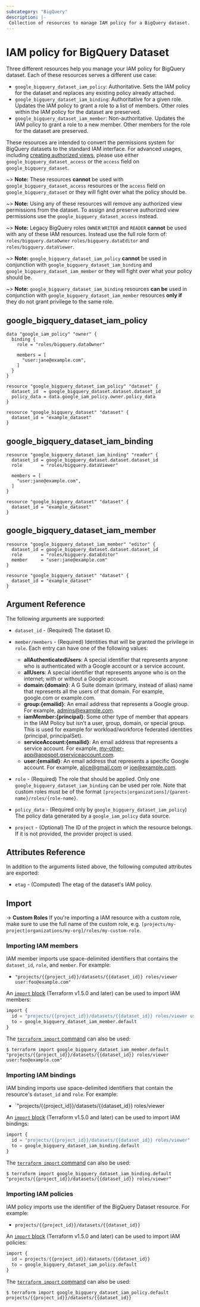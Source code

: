 ```yaml
---
subcategory: "BigQuery"
description: |-
 Collection of resources to manage IAM policy for a BigQuery dataset.
---
```


# IAM policy for BigQuery Dataset

Three different resources help you manage your IAM policy for BigQuery dataset. Each of these resources serves a different use case:

* `google_bigquery_dataset_iam_policy`: Authoritative. Sets the IAM policy for the dataset and replaces any existing policy already attached.
* `google_bigquery_dataset_iam_binding`: Authoritative for a given role. Updates the IAM policy to grant a role to a list of members. Other roles within the IAM policy for the dataset are preserved.
* `google_bigquery_dataset_iam_member`: Non-authoritative. Updates the IAM policy to grant a role to a new member. Other members for the role for the dataset are preserved.

These resources are intended to convert the permissions system for BigQuery datasets to the standard IAM interface. For advanced usages, including [creating authorized views](https://cloud.google.com/bigquery/docs/share-access-views), please use either `google_bigquery_dataset_access` or the `access` field on `google_bigquery_dataset`.

~> **Note:** These resources **cannot** be used with `google_bigquery_dataset_access` resources or the `access` field on `google_bigquery_dataset` or they will fight over what the policy should be.

~> **Note:** Using any of these resources will remove any authorized view permissions from the dataset. To assign and preserve authorized view permissions use the `google_bigquery_dataset_access` instead.

~> **Note:** Legacy BigQuery roles `OWNER` `WRITER` and `READER` **cannot** be used with any of these IAM resources. Instead use the full role form of: `roles/bigquery.dataOwner` `roles/bigquery.dataEditor` and `roles/bigquery.dataViewer`.

~> **Note:** `google_bigquery_dataset_iam_policy` **cannot** be used in conjunction with `google_bigquery_dataset_iam_binding` and `google_bigquery_dataset_iam_member` or they will fight over what your policy should be.

~> **Note:** `google_bigquery_dataset_iam_binding` resources **can be** used in conjunction with `google_bigquery_dataset_iam_member` resources **only if** they do not grant privilege to the same role.

## google\_bigquery\_dataset\_iam\_policy

```hcl
data "google_iam_policy" "owner" {
  binding {
    role = "roles/bigquery.dataOwner"

    members = [
      "user:jane@example.com",
    ]
  }
}

resource "google_bigquery_dataset_iam_policy" "dataset" {
  dataset_id  = google_bigquery_dataset.dataset.dataset_id
  policy_data = data.google_iam_policy.owner.policy_data
}

resource "google_bigquery_dataset" "dataset" {
  dataset_id = "example_dataset"
}
```

## google\_bigquery\_dataset\_iam\_binding

```hcl
resource "google_bigquery_dataset_iam_binding" "reader" {
  dataset_id = google_bigquery_dataset.dataset.dataset_id
  role       = "roles/bigquery.dataViewer"

  members = [
    "user:jane@example.com",
  ]
}

resource "google_bigquery_dataset" "dataset" {
  dataset_id = "example_dataset"
}
```

## google\_bigquery\_dataset\_iam\_member

```hcl
resource "google_bigquery_dataset_iam_member" "editor" {
  dataset_id = google_bigquery_dataset.dataset.dataset_id
  role       = "roles/bigquery.dataEditor"
  member     = "user:jane@example.com"
}

resource "google_bigquery_dataset" "dataset" {
  dataset_id = "example_dataset"
}
```

## Argument Reference

The following arguments are supported:

* `dataset_id` - (Required) The dataset ID.

* `member/members` - (Required) Identities that will be granted the privilege in `role`.
  Each entry can have one of the following values:
  * **allAuthenticatedUsers**: A special identifier that represents anyone who is authenticated with a Google account or a service account.
  * **allUsers**: A special identifier that represents anyone who is on the internet; with or without a Google account.
  * **domain:{domain}**: A G Suite domain (primary, instead of alias) name that represents all the users of that domain. For example, google.com or example.com.
  * **group:{emailid}**: An email address that represents a Google group. For example, admins@example.com.
  * **iamMember:{principal}**: Some other type of member that appears in the IAM Policy but isn't a user, group, domain, or special group. This is used for example for workload/workforce federated identities (principal, principalSet).
  * **serviceAccount:{emailid}**: An email address that represents a service account. For example, my-other-app@appspot.gserviceaccount.com.
  * **user:{emailid}**: An email address that represents a specific Google account. For example, alice@gmail.com or joe@example.com.

* `role` - (Required) The role that should be applied. Only one
    `google_bigquery_dataset_iam_binding` can be used per role. Note that custom roles must be of the format
    `[projects|organizations]/{parent-name}/roles/{role-name}`.

* `policy_data` - (Required only by `google_bigquery_dataset_iam_policy`) The policy data generated by
  a `google_iam_policy` data source.

* `project` - (Optional) The ID of the project in which the resource belongs.
    If it is not provided, the provider project is used.

## Attributes Reference

In addition to the arguments listed above, the following computed attributes are
exported:

* `etag` - (Computed) The etag of the dataset's IAM policy.

## Import

-> **Custom Roles** If you're importing a IAM resource with a custom role, make sure to use the full name of the custom role, e.g. `[projects/my-project|organizations/my-org]/roles/my-custom-role`.

### Importing IAM members

IAM member imports use space-delimited identifiers that contains the `dataset_id`, `role`, and `member`. For example:

* `"projects/{{project_id}}/datasets/{{dataset_id}} roles/viewer user:foo@example.com"`

An [`import` block](https://developer.hashicorp.com/terraform/language/import) (Terraform v1.5.0 and later) can be used to import IAM members:

```tf
import {
  id = "projects/{{project_id}}/datasets/{{dataset_id}} roles/viewer user:foo@example.com"
  to = google_bigquery_dataset_iam_member.default
}
```

The [`terraform import` command](https://developer.hashicorp.com/terraform/cli/commands/import) can also be used:

```
$ terraform import google_bigquery_dataset_iam_member.default "projects/{{project_id}}/datasets/{{dataset_id}} roles/viewer user:foo@example.com"
```

### Importing IAM bindings

IAM binding imports use space-delimited identifiers that contain the resource's `dataset_id` and `role`. For example:

* `"projects/{{project_id}}/datasets/{{dataset_id}} roles/viewer

An [`import` block](https://developer.hashicorp.com/terraform/language/import) (Terraform v1.5.0 and later) can be used to import IAM bindings:

```tf
import {
  id = "projects/{{project_id}}/datasets/{{dataset_id}} roles/viewer"
  to = google_bigquery_dataset_iam_binding.default
}
```

The [`terraform import` command](https://developer.hashicorp.com/terraform/cli/commands/import) can also be used:

```
$ terraform import google_bigquery_dataset_iam_binding.default "projects/{{project_id}}/datasets/{{dataset_id}} roles/viewer"
```

### Importing IAM policies

IAM policy imports use the identifier of the BigQuery Dataset resource. For example:

* `projects/{{project_id}}/datasets/{{dataset_id}}`


An [`import` block](https://developer.hashicorp.com/terraform/language/import) (Terraform v1.5.0 and later) can be used to import IAM policies:

```tf
import {
  id = projects/{{project_id}}/datasets/{{dataset_id}}
  to = google_bigquery_dataset_iam_policy.default
}
```

The [`terraform import` command](https://developer.hashicorp.com/terraform/cli/commands/import) can also be used:

```
$ terraform import google_bigquery_dataset_iam_policy.default projects/{{project_id}}/datasets/{{dataset_id}}
```